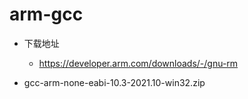 # arm-gcc

* 下载地址
  * https://developer.arm.com/downloads/-/gnu-rm

* gcc-arm-none-eabi-10.3-2021.10-win32.zip